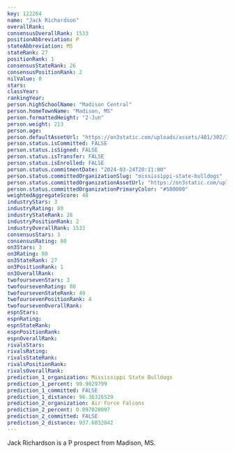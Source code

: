 ```yaml
---
key: 122264
name: "Jack Richardson"
overallRank: 
consensusOverallRank: 1533
positionAbbreviation: P
stateAbbreviation: MS
stateRank: 27
positionRank: 1
consensusStateRank: 26
consensusPositionRank: 2
nilValue: 0
stars: 
classYear: 
rankingYear: 
person.highSchoolName: "Madison Central"
person.homeTownName: "Madison, MS"
person.formattedHeight: "2-Jun"
person.weight: 213
person.age: 
person.defaultAssetUrl: "https://on3static.com/uploads/assets/401/302/302401.png"
person.status.isCommitted: FALSE
person.status.isSigned: FALSE
person.status.isTransfer: FALSE
person.status.isEnrolled: FALSE
person.status.commitmentDate: "2024-03-24T20:11:00"
person.status.committedOrganizationSlug: "mississippi-state-bulldogs"
person.status.committedOrganizationAssetUrl: "https://on3static.com/uploads/assets/526/238/238526.svg"
person.status.committedOrganizationPrimaryColor: "#500000"
weightedAggregateScore: 48
industryStars: 3
industryRating: 80
industryStateRank: 26
industryPositionRank: 2
industryOverallRank: 1533
consensusStars: 3
consensusRating: 80
on3Stars: 3
on3Rating: 80
on3StateRank: 27
on3PositionRank: 1
on3OverallRank: 
twofoursevenStars: 3
twofoursevenRating: 80
twofoursevenStateRank: 49
twofoursevenPositionRank: 4
twofoursevenOverallRank: 
espnStars: 
espnRating: 
espnStateRank: 
espnPositionRank: 
espnOverallRank: 
rivalsStars: 
rivalsRating: 
rivalsStateRank: 
rivalsPositionRank: 
rivalsOverallRank: 
prediction_1_organization: Mississippi State Bulldogs
prediction_1_percent: 99.9029799
prediction_1_committed: FALSE
prediction_1_distance: 98.36326529
prediction_2_organization: Air Force Falcons
prediction_2_percent: 0.097020097
prediction_2_committed: FALSE
prediction_2_distance: 937.6032842
---
```

Jack Richardson is a P prospect from Madison, MS.
